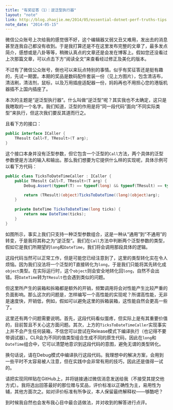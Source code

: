 ```yaml
---
title: "有奖征答（1）：逆泛型执行器"
layout: "note"
link: http://blog.zhaojie.me/2014/05/essential-dotnet-perf-truths-tips.html
note_date: "2014-05-15"
---
```


微信公众账号上次给我的感觉很不好，这个编辑器又弱又丑又难用，发出去的消息甚至连我自己都没有收到。于是我打算还是不在这里发布完整的文章了，最多发点简介，感想或是八卦等等，稍微认真点的文章还是会发在博客上。假如您还没看过上次那篇文章，可以点击下方“阅读全文”来查看经过修正及美化的版本。

不过有了微信公众账号，倒也可以来玩点特别的事情。似乎有奖征答还是挺有趣的，先试一期罢。本期的奖品是数码配件套装一份（见上方图片），包含清洁布，清洁刷，清洁剂，鼠标，以及万用插座适配器一份，妈妈再也不用担心您的港版机器插不上国内插座了。

本次的主题是“逆泛型执行器”。什么叫做“逆泛型”呢？其实我也不太确定，这只是我瞎取的一个名字。我们知道，泛型的作用是将“同一段代码”面向“不同实际类型”来执行，但这次我们要反其道而行之。

且看下方的接口：

```csharp
public interface ICaller {
    TResult Call<T, TResult>(T arg);
}
```

这个接口本身并没有泛型参数，但它包含一个泛型的`Call`方法，两个具体的泛型参数便是方法的输入和输出。那么我们想要为它提供什么样的实现呢，具体示例可以看下方代码：

```csharp
public class TicksToDateTimeCaller : ICaller {
    public TResult Call<T, TResult>(T arg) {
        Debug.Assert(typeof(T) == typeof(long) && typeof(TResult) == typeof(DateTime));

        return (TResult)(object)TicksToDateTime((long)(object)arg);
    }
    
    private DateTime TicksToDateTime(long ticks) {
        return new DateTime(ticks);
    }
}
```

如图所示，事实上我们只支持一种泛型参数组合，这是一种从“通用”到“不通用”的转变，于是我将其称之为“逆泛型”。我们在`Call`方法中判断两个泛型参数的类型，假如它是我们所期望的`long`和`DateTime`，我们将会调用那段具体的逻辑。

这段代码当然可以正常工作，但是可能您已经注意到了，这里的类型转化实在令人烦恼。因为我们没法将一个泛型的T直接转化为`long`，于是我们只能将其先转化成`object`类型。在实际运行时，这个`object`则会安全地转化回`long`，自然不会出错。将`DateTime`转为`TResult`也会遇到类似的问题。

但这里所产生的装箱和拆箱都是额外的开销，频繁调用将会对性能产生比较严重的负面影响。那么这次的问题是，怎样编写一个高性能的实现呢？所谓高性能，无非是速度快，开销低，例如，假如可以避免这里的拆箱装箱，这性能自然会更高一些了。

这里还有两个问题需要说明。首先，这段代码看似蛋疼，但实际上是有其重要价值的，目前暂且不关心这方面问题。其次，上方的`TicksToDateTimeCaller`实现事实上并不会产生任何装箱，不信您可以尝试在Release模式下编译执行（也记得不要带调试器）。CLR会为不同的值类型组合生成不同的原生代码，因此在`long`和`DateTime`组合中，它可以清楚地意识到这段代码的意图，避免无谓的类型转化。

换句话说，请在Debug模式中编译执行这段代码。我理想中的解决方案，会用到一些平时不太容易被人注意，但在实践中会非常有用的技巧，因此还是值得一试的。

请把实现同样贴在GitHub上，并将链接通过微信消息发送给我（不接受其提交他方式）。我将选出回答最好的那位赠与奖品，评价标准以正确性为主，易用性为辅，其他方面次之。如对评价标准有所争议，本人保留最终解释权——够酷吧？

到时候我自然也会发布我心目中最合适做法，并对收到的解答进行点评。